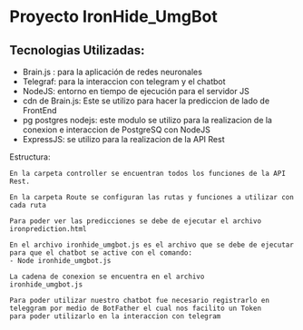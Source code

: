 # Proyecto IronHide_UmgBot
## Tecnologias Utilizadas:
- Brain.js : para la aplicación de redes neuronales 
- Telegraf: para la interaccion con telegram y el chatbot
- NodeJS: entorno en tiempo de ejecución para el servidor JS
- cdn de Brain.js: Este se utilizo para hacer la prediccion de lado de FrontEnd
- pg postgres nodejs: este modulo se utilizo para la realizacion de la conexion e interaccion de PostgreSQ con NodeJS
- ExpressJS: se utilizo para la realizacion de la API Rest



Estructura:
```
En la carpeta controller se encuentran todos los funciones de la API Rest.
```

```
En la carpeta Route se configuran las rutas y funciones a utilizar con cada ruta
```
```
Para poder ver las predicciones se debe de ejecutar el archivo ironprediction.html
```
```
En el archivo ironhide_umgbot.js es el archivo que se debe de ejecutar para que el chatbot se active con el comando:
- Node ironhide_umgbot.js
```

```
La cadena de conexion se encuentra en el archivo
ironhide_umgbot.js
```

```
Para poder utilizar nuestro chatbot fue necesario registrarlo en teleggram por medio de BotFather el cual nos facilito un Token
para poder utilizarlo en la interaccion con telegram
```